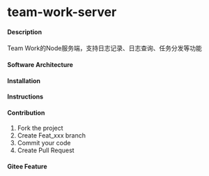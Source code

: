 # team-work-server

#### Description
Team Work的Node服务端，支持日志记录、日志查询、任务分发等功能

#### Software Architecture


#### Installation



#### Instructions



#### Contribution

1. Fork the project
2. Create Feat_xxx branch
3. Commit your code
4. Create Pull Request


#### Gitee Feature
